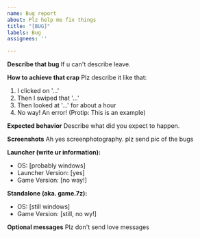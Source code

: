 ```yaml
---
name: Bug report
about: Plz help me fix things
title: "[BUG]"
labels: Bug
assignees: ''

---
```


**Describe that bug**
If u can't describe leave.

**How to achieve that crap**
Plz describe it like that:
1. I clicked on '...'
2. Then I swiped that '...'
3. Then looked at '...' for about a hour
4. No way! An error!
(Protip: This is an example)

**Expected behavior**
Describe what did you expect to happen.

**Screenshots**
Ah yes screenphotography. plz send pic of the bugs

**Launcher (write ur information):**
 - OS: [probably windows]
 - Launcher Version: [yes]
 - Game Version: [no way!]

**Standalone (aka. game.7z):**
 - OS: [still windows]
 - Game Version: [still, no wy!]

**Optional messages**
Plz don't send love messages
